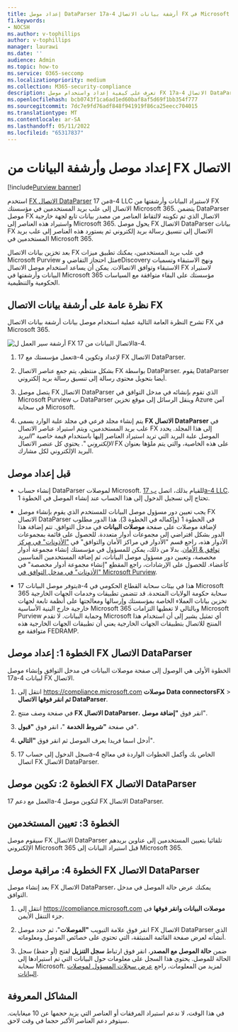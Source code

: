 ```yaml
---
title: إعداد موصل DataParser 17a-4 أرشفة بيانات الاتصال FX في Microsoft 365
f1.keywords:
- NOCSH
ms.author: v-tophillips
author: v-tophillips
manager: laurawi
ms.date: ''
audience: Admin
ms.topic: how-to
ms.service: O365-seccomp
ms.localizationpriority: medium
ms.collection: M365-security-compliance
description: تعرف على كيفية إعداد واستخدام موصل FX 17a-4 الاتصال DataParser لاستيراد بيانات FX الاتصال وأرشفتها في Microsoft 365.
ms.openlocfilehash: bcb0743f1ca6ad1ed60baf8af5d69f1bb354f777
ms.sourcegitcommit: 7dc7e9fd76adf848f941919f86ca25eecc704015
ms.translationtype: MT
ms.contentlocale: ar-SA
ms.lasthandoff: 05/11/2022
ms.locfileid: "65317837"
---
```

# <a name="set-up-a-connector-to-archive-data-from-fx-connect"></a>إعداد موصل وأرشفة البيانات من FX الاتصال

[!include[Purview banner](../includes/purview-rebrand-banner.md)]

استخدم [FX الاتصال DataParser](https://www.17a-4.com/dataparser-roadmap/) من 17a-4 LLC لاستيراد البيانات وأرشفتها من FX الاتصال إلى علب بريد المستخدمين في مؤسستك Microsoft 365. يتضمن DataParser موصل FX الاتصال الذي تم تكوينه لالتقاط العناصر من مصدر بيانات تابع لجهة خارجية واستيراد هذه العناصر إلى Microsoft 365. يحول موصل FX الاتصال DataParser بيانات FX الاتصال إلى تنسيق رسالة بريد إلكتروني ثم يستورد هذه العناصر إلى علب بريد المستخدمين في Microsoft 365.

بعد تخزين بيانات الاتصال FX في علب بريد المستخدمين، يمكنك تطبيق ميزات Microsoft Purview مثل احتجاز التقاضي وeDiscovery ونهج الاستبقاء وتسميات الاستبقاء وتوافق الاتصالات. يمكن أن يساعد استخدام موصل الاتصال FX لاستيراد البيانات وأرشفتها في Microsoft 365 مؤسستك على البقاء متوافقة مع السياسات الحكومية والتنظيمية.

## <a name="overview-of-archiving-fx-connect-data"></a>نظرة عامة على أرشفة بيانات الاتصال FX

تشرح النظرة العامة التالية عملية استخدام موصل بيانات أرشفة بيانات الاتصال FX في Microsoft 365.

![أرشفة سير العمل ل FX الاتصال البيانات من 17a-4.](../media/FXConnectDataParserConnectorWorkflow.png)

1. تعمل مؤسستك مع 17a-4 لإعداد وتكوين FX الاتصال DataParser.

2. بشكل منتظم، يتم جمع عناصر الاتصال FX بواسطة DataParser. يقوم DataParser أيضا بتحويل محتوى رسالة إلى تنسيق رسالة بريد إلكتروني.

3. يتصل موصل FX الاتصال DataParser الذي تقوم بإنشائه في مدخل التوافق في Microsoft Purview ب DataParser وينقل الرسائل إلى موقع تخزين Azure آمن في سحابة Microsoft.

4. يتم إنشاء مجلد فرعي في مجلد علبة الوارد يسمى **FX الاتصال DataParser** في علب بريد المستخدمين، ويتم استيراد عناصر الاتصال FX إلى هذا المجلد. يحدد الموصل علبة البريد التي تريد استيراد العناصر إليها باستخدام قيمة خاصية *"البريد الإلكتروني* ". يحتوي كل عنصر الاتصال FX على هذه الخاصية، والتي يتم ملؤها بعنوان البريد الإلكتروني لكل مشارك.

## <a name="before-you-set-up-a-connector"></a>قبل إعداد موصل

- إنشاء حساب DataParser لموصلات Microsoft. للقيام بذلك، اتصل [ب 17a-4 LLC](https://www.17a-4.com/contact/). تحتاج إلى تسجيل الدخول إلى هذا الحساب عند إنشاء الموصل في الخطوة 1.

- يجب تعيين دور مسؤول موصل البيانات للمستخدم الذي يقوم بإنشاء موصل FX الاتصال DataParser في الخطوة 1 (وإكماله في الخطوة 3). هذا الدور مطلوب لإضافة موصلات على صفحة **موصلات البيانات** في مدخل التوافق. تتم إضافة هذا الدور بشكل افتراضي إلى مجموعات أدوار متعددة. للحصول على قائمة بمجموعات الأدوار هذه، راجع قسم "الأدوار في مراكز الأمان والتوافق" في ["الأذونات" في مركز توافق & الأمان](../security/office-365-security/permissions-in-the-security-and-compliance-center.md#roles-in-the-security--compliance-center). بدلا من ذلك، يمكن للمسؤول في مؤسستك إنشاء مجموعة أدوار مخصصة، وتعيين دور مسؤول موصل البيانات، ثم إضافة المستخدمين المناسبين كأعضاء. للحصول على الإرشادات، راجع المقطع "إنشاء مجموعة أدوار مخصصة" في ["الأذونات" في مدخل التوافق في Microsoft Purview](microsoft-365-compliance-center-permissions.md#create-a-custom-role-group).

- يتوفر موصل البيانات 17a-4 هذا في بيئات سحابة القطاع الحكومي في Microsoft 365 سحابة حكومة الولايات المتحدة. قد تتضمن تطبيقات وخدمات الجهات الخارجية تخزين بيانات العملاء الخاصة بمؤسستك وإرسالها ومعالجتها على أنظمة تابعة لجهات خارجية خارج البنية الأساسية Microsoft 365 وبالتالي لا تغطيها التزامات Microsoft Purview وحماية البيانات. لا تقدم Microsoft أي تمثيل يشير إلى أن استخدام هذا المنتج للاتصال بتطبيقات الجهات الخارجية يعني أن تطبيقات الجهات الخارجية هذه متوافقة مع FEDRAMP.

## <a name="step-1-set-up-a-fx-connect-dataparser-connector"></a>الخطوة 1: إعداد موصل FX الاتصال DataParser

الخطوة الأولى هي الوصول إلى صفحة موصلات البيانات في مدخل التوافق وإنشاء موصل 17a-4 لبيانات FX الاتصال.

1. انتقل إلى <https://compliance.microsoft.com> **موصلات Data connectorsFX** >  **ثم انقر فوقها الاتصال DataParser**.

2. في صفحة وصف منتج **FX الاتصال DataParser**، انقر فوق **"إضافة موصل**".

3. في صفحة **"شروط الخدمة** "، انقر فوق **"قبول**".

4. أدخل اسما فريدا يعرف الموصل ثم انقر فوق **"التالي**".

5. سجل الدخول إلى حساب 17a-4 الخاص بك وأكمل الخطوات الواردة في معالج اتصال FX الاتصال DataParser.

## <a name="step-2-configure-the-fx-connect-dataparser-connector"></a>الخطوة 2: تكوين موصل FX الاتصال DataParser

العمل مع دعم 17a-4 لتكوين موصل FX الاتصال DataParser.

## <a name="step-3-map-users"></a>الخطوة 3: تعيين المستخدمين

سيقوم موصل FX الاتصال DataParser تلقائيا بتعيين المستخدمين إلى عناوين بريدهم الإلكتروني Microsoft 365 قبل استيراد البيانات إلى Microsoft 365.

## <a name="step-4-monitor-the-fx-connect-dataparser-connector"></a>الخطوة 4: مراقبة موصل FX الاتصال DataParser

بعد إنشاء موصل FX الاتصال DataParser، يمكنك عرض حالة الموصل في مدخل التوافق.

1. انتقل إلى <https://compliance.microsoft.com> **موصلات البيانات وانقر فوقها** في جزء التنقل الأيمن.

2. انقر فوق علامة التبويب **"الموصلات**"، ثم حدد موصل FX الاتصال DataParser الذي أنشأته لعرض صفحة القائمة المنبثقة، التي تحتوي على خصائص الموصل ومعلوماته.

3. ضمن **حالة الموصل مع المصدر**، انقر فوق ارتباط **سجل التنزيل** لفتح (أو حفظ) سجل الحالة للموصل. يحتوي هذا السجل على معلومات حول البيانات التي تم استيرادها إلى سحابة Microsoft. لمزيد من المعلومات، راجع [عرض سجلات المسؤول لموصلات البيانات](data-connector-admin-logs.md).

## <a name="known-issues"></a>المشاكل المعروفة

في هذا الوقت، لا ندعم استيراد المرفقات أو العناصر التي يزيد حجمها عن 10 ميغابايت. سيتوفر دعم العناصر الأكبر حجما في وقت لاحق.
